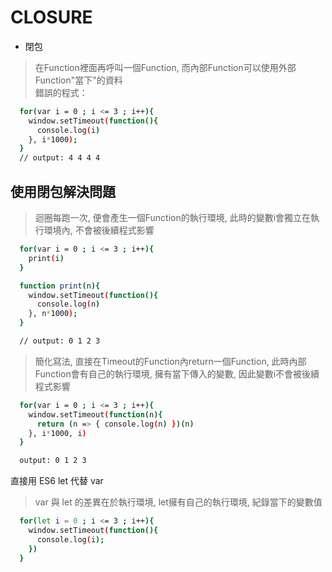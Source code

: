 
# CLOSURE
* 閉包  
> 在Function裡面再呼叫一個Function, 而內部Function可以使用外部Function"當下"的資料  
錯誤的程式：
``` bash
  for(var i = 0 ; i <= 3 ; i++){
    window.setTimeout(function(){
      console.log(i)
    }, i*1000);
  }
  // output: 4 4 4 4
```
## 使用閉包解決問題
> 迴圈每跑一次, 便會產生一個Function的執行環境, 此時的變數i會獨立在執行環境內, 不會被後續程式影響
``` bash
  for(var i = 0 ; i <= 3 ; i++){
    print(i)
  }

  function print(n){
    window.setTimeout(function(){
      console.log(n)
    }, n*1000);
  }

  // output: 0 1 2 3
```
> 簡化寫法, 直接在Timeout的Function內return一個Function, 此時內部Function會有自己的執行環境, 擁有當下傳入的變數, 因此變數i不會被後續程式影響
``` bash
  for(var i = 0 ; i <= 3 ; i++){
    window.setTimeout(function(n){
      return (n => { console.log(n) })(n)
    }, i*1000, i)
  }

  output: 0 1 2 3
```
直接用 ES6 let 代替 var
> var 與 let 的差異在於執行環境, let擁有自己的執行環境, 紀錄當下的變數值
``` bash
  for(let i = 0 ; i <= 3 ; i++){
    window.setTimeout(function(){
      console.log(i);
    })
  }
```
